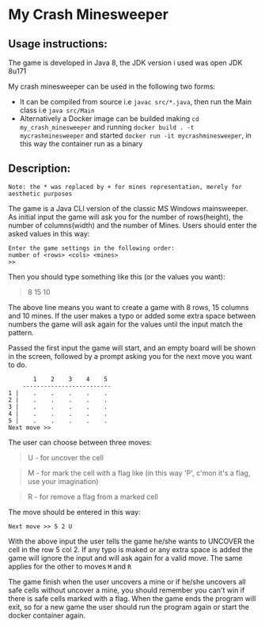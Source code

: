 # My Crash Minesweeper

## Usage instructions:
The game is developed in Java 8, the JDK version i used was open JDK 8u171

My crash minesweeper can be used in the following two forms:
* It can be compiled from source i.e `javac src/*.java`, then run the Main class i.e `java src/Main`
* Alternatively a Docker image can be builded making `cd my_crash_minesweeper` and running `docker build . -t mycrashminesweeper` and started `docker run -it mycrashminesweeper`, in this way the container run as a binary

## Description:

```
Note: the * was replaced by + for mines representation, merely for aesthetic purposes
```
The game is a Java CLI version of the classic MS Windows mainsweeper.
As initial input the game will ask you for the number of rows(height), the number of columns(width) and the number of Mines. Users should enter the asked values in this way:

```
Enter the game settings in the following order:
number of <rows> <cols> <mines>
>>
```
Then you should type something like this (or the values you want):
>8 15 10

The above line means you want to create a game with 8 rows, 15 columns and 10 mines. If the user makes a typo or added some extra space between numbers the game will ask again for the values until the input match the pattern.

Passed the first input the game will start, and an empty board will be shown in the screen, followed by a prompt asking you for the next move you want to do.

```
       1    2    3    4    5
    -------------------------
1 |    .    .    .    .    .
2 |    .    .    .    .    .
3 |    .    .    .    .    .
4 |    .    .    .    .    .
5 |    .    .    .    .    .
Next move >>
```

The user can choose between three moves:
> U - for uncover the cell

> M - for mark the cell with a flag like (in this way 'P', c'mon it's a flag, use your imagination)

> R - for remove a flag from a marked cell

The move should be entered in this way:

```
Next move >> 5 2 U
```
With the above input the user tells the game he/she wants to UNCOVER the cell in the row 5 col 2. If any typo is maked or any extra space is added the game will ignore the input and will ask again for a valid move. The same applies for the other to moves `M` and `R`

The game finish when the user uncovers a mine or if he/she uncovers all safe cells without uncover a mine, you should remember you can't win if there is safe cells marked with a flag. When the game ends the program will exit, so for a new game the user should run the program again or start the docker container again.
